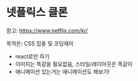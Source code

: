 # 넷플릭스 클론

참고: https://www.netflix.com/kr/

목적은: CSS 집중 및 코딩재미

- react로만 하기
- 이미지는 똑같을 필요없음, 스타일/레이아웃은 똑같이
- 애니메이션 있는거는 애니메이션도 해보기!
